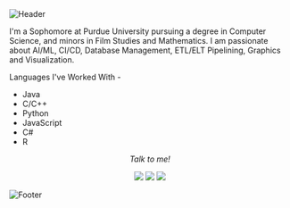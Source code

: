 <img src="https://github.com/purplehayesb/purplehayesb/blob/main/IMAGES/githubheader.png" alt="Header">

I'm a Sophomore at Purdue University pursuing a degree in Computer Science, and minors in Film Studies and Mathematics. I am passionate about AI/ML, CI/CD, Database Management, ETL/ELT Pipelining, Graphics and Visualization.

Languages I've Worked With - 

 - Java
 - C/C++
 - Python
 - JavaScript
 - C#
 - R

<p align="center">
  <i>Talk to me!</i>

  <p align="center">
    <a href="https://www.instagram.com/hayesbounds/" alt="Instagram"><img src="https://github.com/purplehayesb/purplehayesb/blob/main/IMAGES/instagram-line.svg"></a>
    <a href="https://www.facebook.com/hayes.bounds/" alt="Facebook"><img src="https://github.com/purplehayesb/purplehayesb/blob/main/IMAGES/facebook-circle-line.svg"></a>
    <a href="mailto:ervinbounds@gmail.com" alt="Email me!"><img src="https://github.com/purplehayesb/purplehayesb/blob/main/IMAGES/mail-line.svg"></a>
  </p>

<img src="https://github.com/purplehayesb/purplehayesb/blob/main/IMAGES/githubfooter2.png" alt="Footer">
